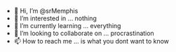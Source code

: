 - 👋 Hi, I’m @srMemphis
- 👀 I’m interested in ... nothing
- 🌱 I’m currently learning ... everything
- 💞️ I’m looking to collaborate on ... procrastination
- 📫 How to reach me ... is what you dont want to know

<!---
srMemphis/srMemphis is a ✨ special ✨ repository because its `README.md` (this file) appears on your GitHub profile.
You can click the Preview link to take a look at your changes.
--->
